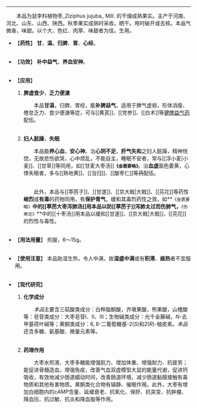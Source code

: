 ---
&emsp;&emsp;本品为鼠李科植物枣_Ziziphus jujuba_ M<dfn>i</dfn>ll. 的干燥成熟果实。主产于河南、河北、山东、山西、陕西。秋季果实成熟时采收，晒干。用时破开或去核。本品气微香，味甜。以个大、色红、肉厚、味甜者为佳。生用。

- 【**药性**】
	**甘**，**温**。**归脾**、**胃**、**心经**。<br></br>

- 【**功效**】
	**补中益气**，**养血安神**。<br></br>

- 【**应用**】
	1. **脾虚食少**，**乏力便溏**
		
		&emsp;&emsp;本品**甘温**，归脾、胃经，能**补脾益气**，适用于脾气虚弱，形体消瘦、倦怠乏力、食少便溏等症，可与[[黄芪]]、[[党参]]、[[白术]]等<ins>健脾益气药</ins>配伍。<br></br>
	
	2. **妇人脏躁**，**失眠**
		
		&emsp;&emsp;本品能**养心血**，**安心神**。治**心阴不足**，**肝气失和**之妇人脏躁，精神恍惚，无故悲伤欲哭，心中烦乱，不能自主，睡眠不安者，常与[[浮小麦|小麦]]、[[甘草]]等同用，如[[甘麦大枣汤]]**`《金匮要略》`**。治**血虚**面色萎黄，心悸失眠者，多与[[熟地黄]]、[[当归]]、[[酸枣仁]]等~~药~~配伍。<br></br>

		&emsp;&emsp;此外，本品与[[葶苈子]]、[[甘遂]]、[[京大戟|大戟]]、[[芫花]]等药性**峻烈**或**有毒**的药物同用，有**保护胃气**，缓和其毒烈药性之效，如**`《金匮要略》`**中的[[葶苈大枣泻肺汤]]用本品以防[[葶苈子]]泻肺太过而伤肺气，**`《伤寒论》`**中的[[十枣汤]]用本品以缓和[[甘遂]]、[[京大戟|大戟]]、[[芫花]]的烈性与毒性。<br></br>

- 【**用法用量**】
	煎服，6～15g。<br></br>

- 【**使用注意**】
	本品助湿生热，令人中满，故**湿盛中满**或有**积滞**、**痰热**者不宜服用。<br></br>

- 【**现代研究**】
	1. **化学成分**
		
		&emsp;&emsp;<dfn>本品</dfn>主要含三萜酸类成分：白桦脂酮酸，齐墩果酸，熊果酸，山楂酸等：皂苷类成分：大枣皂苷$Ⅰ$、$Ⅱ$、$Ⅲ$；生物碱类成分：光千金藤碱，$N$-去甲基荷叶碱等；黄酮类成分：$6,8$-二葡萄糖基-$2(S)$和$2(R)$-柚皮素。<dfn>本品</dfn>还含多糖、氨基酸、微量元素等。<br></br>
	
	2. **药理作用**
		
		&emsp;&emsp;大枣水煎液、大枣多糖能增强肌力、增加体重、增强耐力、抗疲劳；能促进骨髓造血，增强免疫，改善气血双虚模型大鼠的能量代谢，促进钙吸收，有效地减少肠道蠕动时间，改善肠道环境，减少肠道黏膜接触有毒物质和其他有害物质。黄酮类化合物有镇静、催眠作用。此外，大枣有增加白细胞内的$cAMP$含量、延缓衰老、抗氧化、保肝、抗突变、抗肿瘤、降血压、抗过敏、抗炎和降血脂等作用。
